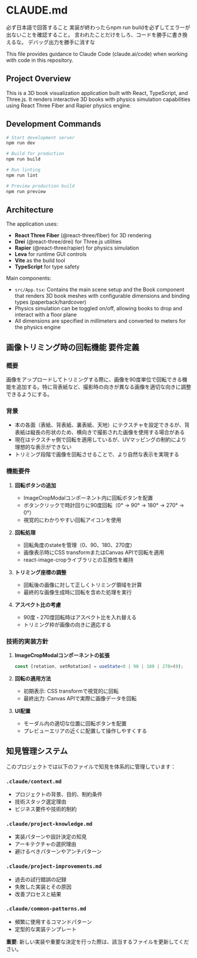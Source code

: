 # CLAUDE.md

必ず日本語で回答すること
実装が終わったらnpm run buildを必ずしてエラーが出ないことを確認すること。
言われたことだけをしろ、コードを勝手に書き換えるな。
デバッグ出力を勝手に消すな

This file provides guidance to Claude Code (claude.ai/code) when working with code in this repository.

## Project Overview

This is a 3D book visualization application built with React, TypeScript, and Three.js. It renders interactive 3D books with physics simulation capabilities using React Three Fiber and Rapier physics engine.

## Development Commands

```bash
# Start development server
npm run dev

# Build for production
npm run build

# Run linting
npm run lint

# Preview production build
npm run preview
```

## Architecture

The application uses:

- **React Three Fiber** (@react-three/fiber) for 3D rendering
- **Drei** (@react-three/drei) for Three.js utilities
- **Rapier** (@react-three/rapier) for physics simulation
- **Leva** for runtime GUI controls
- **Vite** as the build tool
- **TypeScript** for type safety

Main components:

- `src/App.tsx`: Contains the main scene setup and the Book component that renders 3D book meshes with configurable dimensions and binding types (paperback/hardcover)
- Physics simulation can be toggled on/off, allowing books to drop and interact with a floor plane
- All dimensions are specified in millimeters and converted to meters for the physics engine

## 画像トリミング時の回転機能 要件定義

### 概要

画像をアップロードしてトリミングする際に、画像を90度単位で回転できる機能を追加する。特に背表紙など、撮影時の向きが異なる画像を適切な向きに調整できるようにする。

### 背景

- 本の各面（表紙、背表紙、裏表紙、天地）にテクスチャを設定できるが、背表紙は縦長の形状のため、横向きで撮影された画像を使用する場合がある
- 現在はテクスチャ側で回転を適用しているが、UVマッピングの制約により理想的な表示ができない
- トリミング段階で画像を回転させることで、より自然な表示を実現する

### 機能要件

1. **回転ボタンの追加**
   - ImageCropModalコンポーネント内に回転ボタンを配置
   - ボタンクリックで時計回りに90度回転（0° → 90° → 180° → 270° → 0°）
   - 視覚的にわかりやすい回転アイコンを使用

2. **回転処理**
   - 回転角度のstateを管理（0、90、180、270度）
   - 画像表示時にCSS transformまたはCanvas APIで回転を適用
   - react-image-cropライブラリとの互換性を維持

3. **トリミング座標の調整**
   - 回転後の画像に対して正しくトリミング領域を計算
   - 最終的な画像生成時に回転を含めた処理を実行

4. **アスペクト比の考慮**
   - 90度・270度回転時はアスペクト比を入れ替える
   - トリミング枠が画像の向きに適応する

### 技術的実装方針

1. **ImageCropModalコンポーネントの拡張**

   ```typescript
   const [rotation, setRotation] = useState<0 | 90 | 180 | 270>(0);
   ```

2. **回転の適用方法**
   - 初期表示: CSS transformで視覚的に回転
   - 最終出力: Canvas APIで実際に画像データを回転

3. **UI配置**
   - モーダル内の適切な位置に回転ボタンを配置
   - プレビューエリアの近くに配置して操作しやすくする

## 知見管理システム

このプロジェクトでは以下のファイルで知見を体系的に管理しています：

### `.claude/context.md`

- プロジェクトの背景、目的、制約条件
- 技術スタック選定理由
- ビジネス要件や技術的制約

### `.claude/project-knowledge.md`

- 実装パターンや設計決定の知見
- アーキテクチャの選択理由
- 避けるべきパターンやアンチパターン

### `.claude/project-improvements.md`

- 過去の試行錯誤の記録
- 失敗した実装とその原因
- 改善プロセスと結果

### `.claude/common-patterns.md`

- 頻繁に使用するコマンドパターン
- 定型的な実装テンプレート

**重要**: 新しい実装や重要な決定を行った際は、該当するファイルを更新してください。
